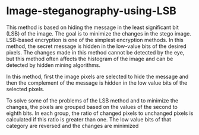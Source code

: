 # Image-steganography-using-LSB
This method is based on hiding the message in the least significant bit (LSB) of the image. The goal is to minimize the changes in the stego image.
LSB-based encryption is one of the simplest encryption methods. In this method, the secret message is hidden in the low-value bits of the desired pixels. The changes made in this method cannot be detected by the eye, but this method often affects the histogram of the image and can be detected by hidden mining algorithms.

In this method, first the image pixels are selected to hide the message and then the complement of the message is hidden in the low value bits of the selected pixels.

To solve some of the problems of the LSB method and to minimize the changes, the pixels are grouped based on the values ​​of the second to eighth bits. In each group, the ratio of changed pixels to unchanged pixels is calculated if this ratio is greater than one. The low value bits of that category are reversed and the changes are minimized
